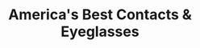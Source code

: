 ---
title: "America's Best Contacts & Eyeglasses"
url: /maryland-heights/americas-best-contacts-and-eyeglasses/
shop: optician
---
